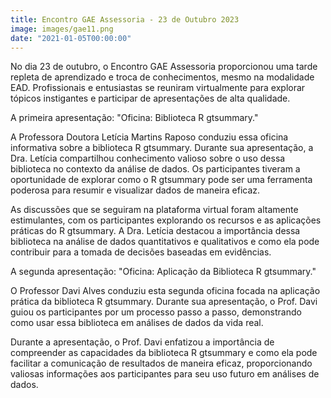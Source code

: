 ```yaml
---
title: Encontro GAE Assessoria - 23 de Outubro 2023
image: images/gae11.png
date: "2021-01-05T00:00:00"
---
```


No dia 23 de outubro, o Encontro GAE Assessoria proporcionou uma tarde repleta de aprendizado e troca de conhecimentos, mesmo na modalidade EAD. Profissionais e entusiastas se reuniram virtualmente para explorar tópicos instigantes e participar de apresentações de alta qualidade.

A primeira apresentação: "Oficina: Biblioteca R gtsummary."

A Professora Doutora Letícia Martins Raposo conduziu essa oficina informativa sobre a biblioteca R gtsummary. Durante sua apresentação, a Dra. Letícia compartilhou conhecimento valioso sobre o uso dessa biblioteca no contexto da análise de dados. Os participantes tiveram a oportunidade de explorar como o R gtsummary pode ser uma ferramenta poderosa para resumir e visualizar dados de maneira eficaz.

As discussões que se seguiram na plataforma virtual foram altamente estimulantes, com os participantes explorando os recursos e as aplicações práticas do R gtsummary. A Dra. Letícia destacou a importância dessa biblioteca na análise de dados quantitativos e qualitativos e como ela pode contribuir para a tomada de decisões baseadas em evidências.

A segunda apresentação: "Oficina: Aplicação da Biblioteca R gtsummary."

O Professor Davi Alves conduziu esta segunda oficina focada na aplicação prática da biblioteca R gtsummary. Durante sua apresentação, o Prof. Davi guiou os participantes por um processo passo a passo, demonstrando como usar essa biblioteca em análises de dados da vida real.

Durante a apresentação, o Prof. Davi enfatizou a importância de compreender as capacidades da biblioteca R gtsummary e como ela pode facilitar a comunicação de resultados de maneira eficaz, proporcionando valiosas informações aos participantes para seu uso futuro em análises de dados.